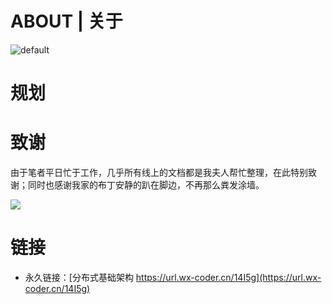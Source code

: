 # ABOUT | 关于

![default](https://user-images.githubusercontent.com/5803001/45228854-de88b400-b2f6-11e8-9ab0-d393ed19f21f.png)

# 规划

# 致谢

由于笔者平日忙于工作，几乎所有线上的文档都是我夫人帮忙整理，在此特别致谢；同时也感谢我家的布丁安静的趴在脚边，不再那么粪发涂墙。

![](https://cdn-images-1.medium.com/max/1800/1*BOTGqwpA7mefNBi_muyAJQ.jpeg)

# 链接

- 永久链接：[分布式基础架构 https://url.wx-coder.cn/14I5g](https://url.wx-coder.cn/14I5g)
